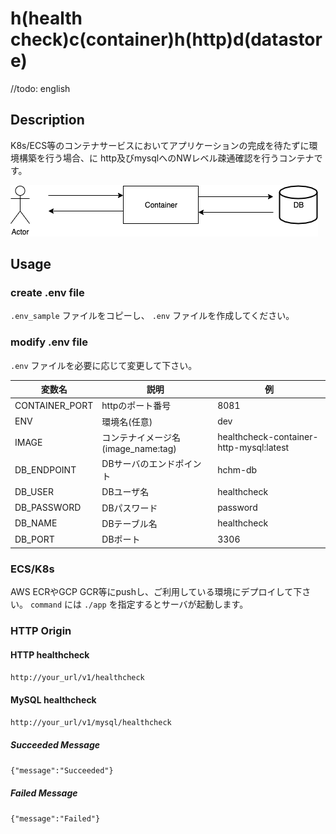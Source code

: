 # h(health check)c(container)h(http)d(datastore)
//todo: english

## Description
K8s/ECS等のコンテナサービスにおいてアプリケーションの完成を待たずに環境構築を行う場合、に
http及びmysqlへのNWレベル疎通確認を行うコンテナです。

![](./.doc/hchm.png)

## Usage
### create .env file
`.env_sample` ファイルをコピーし、 `.env` ファイルを作成してください。

### modify .env file
`.env` ファイルを必要に応じて変更して下さい。

変数名|説明|例
----|----|----
CONTAINER_PORT|httpのポート番号|8081
ENV|環境名(任意)|dev
IMAGE|コンテナイメージ名(image_name:tag)|healthcheck-container-http-mysql:latest
DB_ENDPOINT|DBサーバのエンドポイント|hchm-db
DB_USER|DBユーザ名|healthcheck
DB_PASSWORD|DBパスワード|password
DB_NAME|DBテーブル名|healthcheck
DB_PORT|DBポート|3306

### ECS/K8s
AWS ECRやGCP GCR等にpushし、ご利用している環境にデプロイして下さい。
`command` には `./app` を指定するとサーバが起動します。

### HTTP Origin
#### HTTP healthcheck
`http://your_url/v1/healthcheck`

#### MySQL healthcheck
`http://your_url/v1/mysql/healthcheck`

##### Succeeded Message
`{"message":"Succeeded"}`

##### Failed Message
`{"message":"Failed"}`
